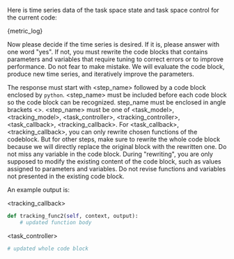 Here is time series data of the task space state and task space control for the current code:

{metric_log}

Now please decide if the time series is desired.
If it is, please answer with one word "yes".
If not, you must rewrite the code blocks that contains parameters and variables that require tuning to correct errors or to improve performance. Do not fear to make mistake. We will evaluate the code block, produce new time series, and iteratively improve the parameters. 

The response must start with <step_name> followed by a code block enclosed by ```python```. <step_name> must be included before each code block so the code block can be recognized. step_name must be enclosed in angle brackets <>. <step_name> must be one of <task_model>, <tracking_model>, <task_controller>, <tracking_controller>, <task_callback>, <tracking_callback>. For <task_callback>, <tracking_callback>, you can only rewrite chosen functions of the codeblock. But for other steps, make sure to rewrite the whole code block because we will directly replace the original block with the rewritten one. Do not miss any variable in the code block.  During "rewriting", you are only supposed to modify the existing content of the code block, such as values assigned to parameters and variables. Do not revise functions and variables not presented in the existing code block.

An example output is:

<tracking_callback>
```python
def tracking_func2(self, context, output):
    # updated function body
```

<task_controller>
```python
# updated whole code block
```